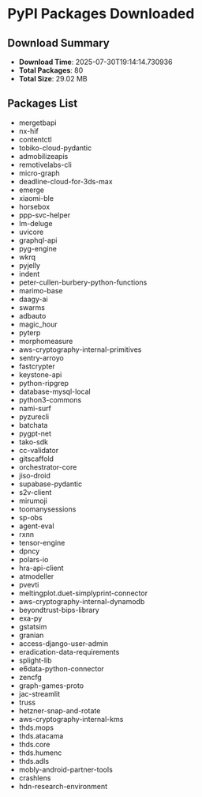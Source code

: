 # PyPI Packages Downloaded

## Download Summary
- **Download Time**: 2025-07-30T19:14:14.730936
- **Total Packages**: 80
- **Total Size**: 29.02 MB

## Packages List
- mergetbapi
- nx-hif
- contentctl
- tobiko-cloud-pydantic
- admobilizeapis
- remotivelabs-cli
- micro-graph
- deadline-cloud-for-3ds-max
- emerge
- xiaomi-ble
- horsebox
- ppp-svc-helper
- lm-deluge
- uvicore
- graphql-api
- pyg-engine
- wkrq
- pyjelly
- indent
- peter-cullen-burbery-python-functions
- marimo-base
- daagy-ai
- swarms
- adbauto
- magic_hour
- pyterp
- morphomeasure
- aws-cryptography-internal-primitives
- sentry-arroyo
- fastcrypter
- keystone-api
- python-ripgrep
- database-mysql-local
- python3-commons
- nami-surf
- pyzurecli
- batchata
- pygpt-net
- tako-sdk
- cc-validator
- gitscaffold
- orchestrator-core
- jiso-droid
- supabase-pydantic
- s2v-client
- mirumoji
- toomanysessions
- sp-obs
- agent-eval
- rxnn
- tensor-engine
- dpncy
- polars-io
- hra-api-client
- atmodeller
- pvevti
- meltingplot.duet-simplyprint-connector
- aws-cryptography-internal-dynamodb
- beyondtrust-bips-library
- exa-py
- gstatsim
- granian
- access-django-user-admin
- eradication-data-requirements
- splight-lib
- e6data-python-connector
- zencfg
- graph-games-proto
- jac-streamlit
- truss
- hetzner-snap-and-rotate
- aws-cryptography-internal-kms
- thds.mops
- thds.atacama
- thds.core
- thds.humenc
- thds.adls
- mobly-android-partner-tools
- crashlens
- hdn-research-environment
